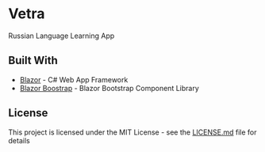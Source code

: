 # Vetra

Russian Language Learning App

## Built With

* [Blazor](https://dotnet.microsoft.com/en-us/apps/aspnet/web-apps/blazor) - C# Web App Framework
* [Blazor Boostrap](https://github.com/vikramlearning/blazorbootstrap) - Blazor Bootstrap Component Library

## License

This project is licensed under the MIT License - see the [LICENSE.md](LICENSE.md) file for details